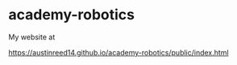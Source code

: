 # academy-robotics


My website at



https://austinreed14.github.io/academy-robotics/public/index.html
